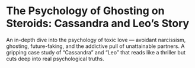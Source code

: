 # The Psychology of Ghosting on Steroids: Cassandra and Leo’s Story
An in-depth dive into the psychology of toxic love — avoidant narcissism, ghosting, future-faking, and the addictive pull of unattainable partners. A gripping case study of “Cassandra” and “Leo” that reads like a thriller but cuts deep into real psychological truths.
